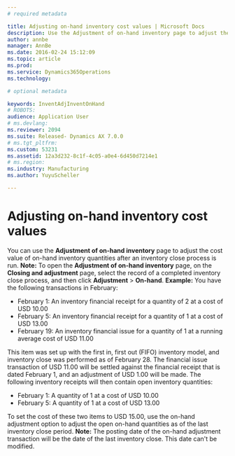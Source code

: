 ```yaml
---
# required metadata

title: Adjusting on-hand inventory cost values | Microsoft Docs
description: Use the Adjustment of on-hand inventory page to adjust the cost value of the on-hand inventory quantities after an inventory close process is run.
author: annbe
manager: AnnBe
ms.date: 2016-02-24 15:12:09
ms.topic: article
ms.prod: 
ms.service: Dynamics365Operations
ms.technology: 

# optional metadata

keywords: InventAdjInventOnHand
# ROBOTS: 
audience: Application User
# ms.devlang: 
ms.reviewer: 2094
ms.suite: Released- Dynamics AX 7.0.0
# ms.tgt_pltfrm: 
ms.custom: 53231
ms.assetid: 12a3d232-8c1f-4c05-a0e4-6d450d7214e1
# ms.region: 
ms.industry: Manufacturing
ms.author: YuyuScheller

---
```


# Adjusting on-hand inventory cost values

You can use the **Adjustment of on-hand inventory** page to adjust the cost value of on-hand inventory quantities after an inventory close process is run. **Note:** To open the **Adjustment of on-hand inventory** page, on the **Closing and adjustment** page, select the record of a completed inventory close process, and then click **Adjustment** &gt; **On-hand**. **Example:** You have the following transactions in February:

-   February 1: An inventory financial receipt for a quantity of 2 at a cost of USD 10.00
-   February 5: An inventory financial receipt for a quantity of 1 at a cost of USD 13.00
-   February 19: An inventory financial issue for a quantity of 1 at a running average cost of USD 11.00

This item was set up with the first in, first out (FIFO) inventory model, and inventory close was performed as of February 28. The financial issue transaction of USD 11.00 will be settled against the financial receipt that is dated February 1, and an adjustment of USD 1.00 will be made. The following inventory receipts will then contain open inventory quantities:

-   February 1: A quantity of 1 at a cost of USD 10.00
-   February 5: A quantity of 1 at a cost of USD 13.00

To set the cost of these two items to USD 15.00, use the on-hand adjustment option to adjust the open on-hand quantities as of the last inventory close period. **Note:** The posting date of the on-hand adjustment transaction will be the date of the last inventory close. This date can't be modified.

